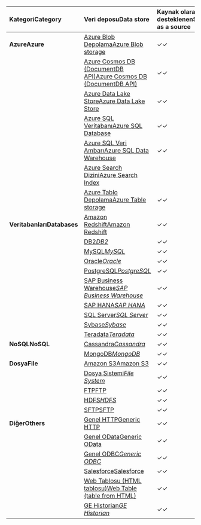 | <span data-ttu-id="a5c08-101">Kategori</span><span class="sxs-lookup"><span data-stu-id="a5c08-101">Category</span></span> | <span data-ttu-id="a5c08-102">Veri deposu</span><span class="sxs-lookup"><span data-stu-id="a5c08-102">Data store</span></span> | <span data-ttu-id="a5c08-103">Kaynak olarak desteklenen</span><span class="sxs-lookup"><span data-stu-id="a5c08-103">Supported as a source</span></span> | <span data-ttu-id="a5c08-104">Havuz olarak desteklenen</span><span class="sxs-lookup"><span data-stu-id="a5c08-104">Supported as a sink</span></span> |
|:--- |:--- |:--- |:--- |
| <span data-ttu-id="a5c08-105">**Azure**</span><span class="sxs-lookup"><span data-stu-id="a5c08-105">**Azure**</span></span> |[<span data-ttu-id="a5c08-106">Azure Blob Depolama</span><span class="sxs-lookup"><span data-stu-id="a5c08-106">Azure Blob storage</span></span>](../articles/data-factory/data-factory-azure-blob-connector.md) |<span data-ttu-id="a5c08-107">✓</span><span class="sxs-lookup"><span data-stu-id="a5c08-107">✓</span></span> |<span data-ttu-id="a5c08-108">✓</span><span class="sxs-lookup"><span data-stu-id="a5c08-108">✓</span></span> |
| &nbsp; |[<span data-ttu-id="a5c08-109">Azure Cosmos DB (DocumentDB API)</span><span class="sxs-lookup"><span data-stu-id="a5c08-109">Azure Cosmos DB (DocumentDB API)</span></span>](../articles/data-factory/data-factory-azure-documentdb-connector.md) |<span data-ttu-id="a5c08-110">✓</span><span class="sxs-lookup"><span data-stu-id="a5c08-110">✓</span></span> |<span data-ttu-id="a5c08-111">✓</span><span class="sxs-lookup"><span data-stu-id="a5c08-111">✓</span></span> |
| &nbsp; |[<span data-ttu-id="a5c08-112">Azure Data Lake Store</span><span class="sxs-lookup"><span data-stu-id="a5c08-112">Azure Data Lake Store</span></span>](../articles/data-factory/data-factory-azure-datalake-connector.md) |<span data-ttu-id="a5c08-113">✓</span><span class="sxs-lookup"><span data-stu-id="a5c08-113">✓</span></span> |<span data-ttu-id="a5c08-114">✓</span><span class="sxs-lookup"><span data-stu-id="a5c08-114">✓</span></span> |
| &nbsp; |[<span data-ttu-id="a5c08-115">Azure SQL Veritabanı</span><span class="sxs-lookup"><span data-stu-id="a5c08-115">Azure SQL Database</span></span>](../articles/data-factory/data-factory-azure-sql-connector.md) |<span data-ttu-id="a5c08-116">✓</span><span class="sxs-lookup"><span data-stu-id="a5c08-116">✓</span></span> |<span data-ttu-id="a5c08-117">✓</span><span class="sxs-lookup"><span data-stu-id="a5c08-117">✓</span></span> |
| &nbsp; |[<span data-ttu-id="a5c08-118">Azure SQL Veri Ambarı</span><span class="sxs-lookup"><span data-stu-id="a5c08-118">Azure SQL Data Warehouse</span></span>](../articles/data-factory/data-factory-azure-sql-data-warehouse-connector.md) |<span data-ttu-id="a5c08-119">✓</span><span class="sxs-lookup"><span data-stu-id="a5c08-119">✓</span></span> |<span data-ttu-id="a5c08-120">✓</span><span class="sxs-lookup"><span data-stu-id="a5c08-120">✓</span></span> |
| &nbsp; |[<span data-ttu-id="a5c08-121">Azure Search Dizini</span><span class="sxs-lookup"><span data-stu-id="a5c08-121">Azure Search Index</span></span>](../articles/data-factory/data-factory-azure-search-connector.md) | |<span data-ttu-id="a5c08-122">✓</span><span class="sxs-lookup"><span data-stu-id="a5c08-122">✓</span></span> |
| &nbsp; |[<span data-ttu-id="a5c08-123">Azure Tablo Depolama</span><span class="sxs-lookup"><span data-stu-id="a5c08-123">Azure Table storage</span></span>](../articles/data-factory/data-factory-azure-table-connector.md) |<span data-ttu-id="a5c08-124">✓</span><span class="sxs-lookup"><span data-stu-id="a5c08-124">✓</span></span> |<span data-ttu-id="a5c08-125">✓</span><span class="sxs-lookup"><span data-stu-id="a5c08-125">✓</span></span> |
| <span data-ttu-id="a5c08-126">**Veritabanları**</span><span class="sxs-lookup"><span data-stu-id="a5c08-126">**Databases**</span></span> |[<span data-ttu-id="a5c08-127">Amazon Redshift</span><span class="sxs-lookup"><span data-stu-id="a5c08-127">Amazon Redshift</span></span>](../articles/data-factory/data-factory-amazon-redshift-connector.md) |<span data-ttu-id="a5c08-128">✓</span><span class="sxs-lookup"><span data-stu-id="a5c08-128">✓</span></span> | |
| &nbsp; |<span data-ttu-id="a5c08-129">[DB2](../articles/data-factory/data-factory-onprem-db2-connector.md)*</span><span class="sxs-lookup"><span data-stu-id="a5c08-129">[DB2](../articles/data-factory/data-factory-onprem-db2-connector.md)*</span></span> |<span data-ttu-id="a5c08-130">✓</span><span class="sxs-lookup"><span data-stu-id="a5c08-130">✓</span></span> | |
| &nbsp; |<span data-ttu-id="a5c08-131">[MySQL](../articles/data-factory/data-factory-onprem-mysql-connector.md)*</span><span class="sxs-lookup"><span data-stu-id="a5c08-131">[MySQL](../articles/data-factory/data-factory-onprem-mysql-connector.md)*</span></span> |<span data-ttu-id="a5c08-132">✓</span><span class="sxs-lookup"><span data-stu-id="a5c08-132">✓</span></span> | |
| &nbsp; |<span data-ttu-id="a5c08-133">[Oracle](../articles/data-factory/data-factory-onprem-oracle-connector.md)*</span><span class="sxs-lookup"><span data-stu-id="a5c08-133">[Oracle](../articles/data-factory/data-factory-onprem-oracle-connector.md)*</span></span> |<span data-ttu-id="a5c08-134">✓</span><span class="sxs-lookup"><span data-stu-id="a5c08-134">✓</span></span> |<span data-ttu-id="a5c08-135">✓</span><span class="sxs-lookup"><span data-stu-id="a5c08-135">✓</span></span> |
| &nbsp; |<span data-ttu-id="a5c08-136">[PostgreSQL](../articles/data-factory/data-factory-onprem-postgresql-connector.md)*</span><span class="sxs-lookup"><span data-stu-id="a5c08-136">[PostgreSQL](../articles/data-factory/data-factory-onprem-postgresql-connector.md)*</span></span> |<span data-ttu-id="a5c08-137">✓</span><span class="sxs-lookup"><span data-stu-id="a5c08-137">✓</span></span> | |
| &nbsp; |<span data-ttu-id="a5c08-138">[SAP Business Warehouse](../articles/data-factory/data-factory-sap-business-warehouse-connector.md)*</span><span class="sxs-lookup"><span data-stu-id="a5c08-138">[SAP Business Warehouse](../articles/data-factory/data-factory-sap-business-warehouse-connector.md)*</span></span> |<span data-ttu-id="a5c08-139">✓</span><span class="sxs-lookup"><span data-stu-id="a5c08-139">✓</span></span> | |
| &nbsp; |<span data-ttu-id="a5c08-140">[SAP HANA](../articles/data-factory/data-factory-sap-hana-connector.md)*</span><span class="sxs-lookup"><span data-stu-id="a5c08-140">[SAP HANA](../articles/data-factory/data-factory-sap-hana-connector.md)*</span></span> |<span data-ttu-id="a5c08-141">✓</span><span class="sxs-lookup"><span data-stu-id="a5c08-141">✓</span></span> | |
| &nbsp; |<span data-ttu-id="a5c08-142">[SQL Server](../articles/data-factory/data-factory-sqlserver-connector.md)*</span><span class="sxs-lookup"><span data-stu-id="a5c08-142">[SQL Server](../articles/data-factory/data-factory-sqlserver-connector.md)*</span></span> |<span data-ttu-id="a5c08-143">✓</span><span class="sxs-lookup"><span data-stu-id="a5c08-143">✓</span></span> |<span data-ttu-id="a5c08-144">✓</span><span class="sxs-lookup"><span data-stu-id="a5c08-144">✓</span></span> |
| &nbsp; |<span data-ttu-id="a5c08-145">[Sybase](../articles/data-factory/data-factory-onprem-sybase-connector.md)*</span><span class="sxs-lookup"><span data-stu-id="a5c08-145">[Sybase](../articles/data-factory/data-factory-onprem-sybase-connector.md)*</span></span> |<span data-ttu-id="a5c08-146">✓</span><span class="sxs-lookup"><span data-stu-id="a5c08-146">✓</span></span> | |
| &nbsp; |<span data-ttu-id="a5c08-147">[Teradata](../articles/data-factory/data-factory-onprem-teradata-connector.md)*</span><span class="sxs-lookup"><span data-stu-id="a5c08-147">[Teradata](../articles/data-factory/data-factory-onprem-teradata-connector.md)*</span></span> |<span data-ttu-id="a5c08-148">✓</span><span class="sxs-lookup"><span data-stu-id="a5c08-148">✓</span></span> | |
| <span data-ttu-id="a5c08-149">**NoSQL**</span><span class="sxs-lookup"><span data-stu-id="a5c08-149">**NoSQL**</span></span> |<span data-ttu-id="a5c08-150">[Cassandra](../articles/data-factory/data-factory-onprem-cassandra-connector.md)*</span><span class="sxs-lookup"><span data-stu-id="a5c08-150">[Cassandra](../articles/data-factory/data-factory-onprem-cassandra-connector.md)*</span></span> |<span data-ttu-id="a5c08-151">✓</span><span class="sxs-lookup"><span data-stu-id="a5c08-151">✓</span></span> | |
| &nbsp; |<span data-ttu-id="a5c08-152">[MongoDB](../articles/data-factory/data-factory-on-premises-mongodb-connector.md)*</span><span class="sxs-lookup"><span data-stu-id="a5c08-152">[MongoDB](../articles/data-factory/data-factory-on-premises-mongodb-connector.md)*</span></span> |<span data-ttu-id="a5c08-153">✓</span><span class="sxs-lookup"><span data-stu-id="a5c08-153">✓</span></span> | |
| <span data-ttu-id="a5c08-154">**Dosya**</span><span class="sxs-lookup"><span data-stu-id="a5c08-154">**File**</span></span> |[<span data-ttu-id="a5c08-155">Amazon S3</span><span class="sxs-lookup"><span data-stu-id="a5c08-155">Amazon S3</span></span>](../articles/data-factory/data-factory-amazon-simple-storage-service-connector.md) |<span data-ttu-id="a5c08-156">✓</span><span class="sxs-lookup"><span data-stu-id="a5c08-156">✓</span></span> | |
| &nbsp; |<span data-ttu-id="a5c08-157">[Dosya Sistemi](../articles/data-factory/data-factory-onprem-file-system-connector.md)*</span><span class="sxs-lookup"><span data-stu-id="a5c08-157">[File System](../articles/data-factory/data-factory-onprem-file-system-connector.md)*</span></span> |<span data-ttu-id="a5c08-158">✓</span><span class="sxs-lookup"><span data-stu-id="a5c08-158">✓</span></span> |<span data-ttu-id="a5c08-159">✓</span><span class="sxs-lookup"><span data-stu-id="a5c08-159">✓</span></span> |
| &nbsp; |[<span data-ttu-id="a5c08-160">FTP</span><span class="sxs-lookup"><span data-stu-id="a5c08-160">FTP</span></span>](../articles/data-factory/data-factory-ftp-connector.md) |<span data-ttu-id="a5c08-161">✓</span><span class="sxs-lookup"><span data-stu-id="a5c08-161">✓</span></span> | |
| &nbsp; |<span data-ttu-id="a5c08-162">[HDFS](../articles/data-factory/data-factory-hdfs-connector.md)*</span><span class="sxs-lookup"><span data-stu-id="a5c08-162">[HDFS](../articles/data-factory/data-factory-hdfs-connector.md)*</span></span> |<span data-ttu-id="a5c08-163">✓</span><span class="sxs-lookup"><span data-stu-id="a5c08-163">✓</span></span> | |
| &nbsp; |[<span data-ttu-id="a5c08-164">SFTP</span><span class="sxs-lookup"><span data-stu-id="a5c08-164">SFTP</span></span>](../articles/data-factory/data-factory-sftp-connector.md) |<span data-ttu-id="a5c08-165">✓</span><span class="sxs-lookup"><span data-stu-id="a5c08-165">✓</span></span> | |
| <span data-ttu-id="a5c08-166">**Diğer**</span><span class="sxs-lookup"><span data-stu-id="a5c08-166">**Others**</span></span> |[<span data-ttu-id="a5c08-167">Genel HTTP</span><span class="sxs-lookup"><span data-stu-id="a5c08-167">Generic HTTP</span></span>](../articles/data-factory/data-factory-http-connector.md) |<span data-ttu-id="a5c08-168">✓</span><span class="sxs-lookup"><span data-stu-id="a5c08-168">✓</span></span> | |
| &nbsp; |[<span data-ttu-id="a5c08-169">Genel OData</span><span class="sxs-lookup"><span data-stu-id="a5c08-169">Generic OData</span></span>](../articles/data-factory/data-factory-odata-connector.md) |<span data-ttu-id="a5c08-170">✓</span><span class="sxs-lookup"><span data-stu-id="a5c08-170">✓</span></span> | |
| &nbsp; |<span data-ttu-id="a5c08-171">[Genel ODBC](../articles/data-factory/data-factory-odbc-connector.md)*</span><span class="sxs-lookup"><span data-stu-id="a5c08-171">[Generic ODBC](../articles/data-factory/data-factory-odbc-connector.md)*</span></span> |<span data-ttu-id="a5c08-172">✓</span><span class="sxs-lookup"><span data-stu-id="a5c08-172">✓</span></span> | |
| &nbsp; |[<span data-ttu-id="a5c08-173">Salesforce</span><span class="sxs-lookup"><span data-stu-id="a5c08-173">Salesforce</span></span>](../articles/data-factory/data-factory-salesforce-connector.md) |<span data-ttu-id="a5c08-174">✓</span><span class="sxs-lookup"><span data-stu-id="a5c08-174">✓</span></span> | |
| &nbsp; |[<span data-ttu-id="a5c08-175">Web Tablosu (HTML tablosu)</span><span class="sxs-lookup"><span data-stu-id="a5c08-175">Web Table (table from HTML)</span></span>](../articles/data-factory/data-factory-web-table-connector.md) |<span data-ttu-id="a5c08-176">✓</span><span class="sxs-lookup"><span data-stu-id="a5c08-176">✓</span></span> | |
| &nbsp; |<span data-ttu-id="a5c08-177">[GE Historian](../articles/data-factory/data-factory-odbc-connector.md#ge-historian-store)*</span><span class="sxs-lookup"><span data-stu-id="a5c08-177">[GE Historian](../articles/data-factory/data-factory-odbc-connector.md#ge-historian-store)*</span></span> |<span data-ttu-id="a5c08-178">✓</span><span class="sxs-lookup"><span data-stu-id="a5c08-178">✓</span></span> | | |


